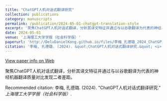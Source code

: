 ```yaml
---
title: "ChatGPT人机对话式翻译研究"
collection: publications
category: manuscripts
permalink: /publication/2024-05-01-chatgpt-translation-style
excerpt: '聚焦ChatGPT人机对话式翻译，分析其译文特征并通过与以谷歌翻译为代表的神经机器翻译质量对比发现二者差距。'
date: 2024-05-01
venue: '上海理工大学学报（社会科学版）'
paperurl: 'http://DeluDanielKong.github.io/files/李梅_孔德璐_2024_ChatGPT人机对话式翻译研究.pdf'
citation: '李梅, 孔德璐. (2024). &quot;ChatGPT人机对话式翻译研究.&quot; <i>上海理工大学学报（社会科学版）</i>.'
---
```


<a href='https://kns.cnki.net/KCMS/detail/detail.aspx?dbcode=CAPJ&dbname=CAPJLAST&filename=SHLG20240516001'>View paper info on Web</a>

聚焦ChatGPT人机对话式翻译，分析其译文特征并通过与以谷歌翻译为代表的神经机器翻译质量对比发现二者差距。

Recommended citation: 李梅, 孔德璐. (2024). "ChatGPT人机对话式翻译研究." <i>上海理工大学学报（社会科学版）</i>.